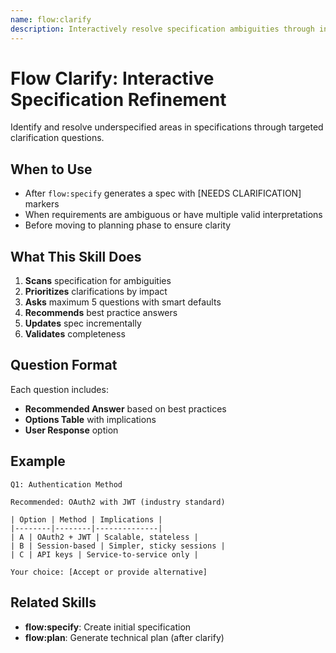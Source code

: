 ```yaml
---
name: flow:clarify
description: Interactively resolve specification ambiguities through intelligent Q&A. Asks up to 5 highly targeted questions with recommended answers, updating the spec incrementally.
---
```


# Flow Clarify: Interactive Specification Refinement

Identify and resolve underspecified areas in specifications through targeted clarification questions.

## When to Use

- After `flow:specify` generates a spec with [NEEDS CLARIFICATION] markers
- When requirements are ambiguous or have multiple valid interpretations
- Before moving to planning phase to ensure clarity

## What This Skill Does

1. **Scans** specification for ambiguities
2. **Prioritizes** clarifications by impact 
3. **Asks** maximum 5 questions with smart defaults
4. **Recommends** best practice answers
5. **Updates** spec incrementally
6. **Validates** completeness

## Question Format

Each question includes:
- **Recommended Answer** based on best practices
- **Options Table** with implications
- **User Response** option

## Example

```
Q1: Authentication Method

Recommended: OAuth2 with JWT (industry standard)

| Option | Method | Implications |
|--------|--------|--------------|
| A | OAuth2 + JWT | Scalable, stateless |
| B | Session-based | Simpler, sticky sessions |
| C | API keys | Service-to-service only |

Your choice: [Accept or provide alternative]
```

## Related Skills

- **flow:specify**: Create initial specification
- **flow:plan**: Generate technical plan (after clarify)
